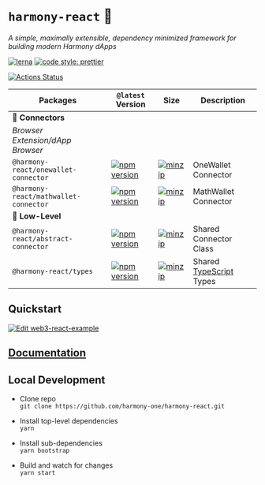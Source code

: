 # `harmony-react` 🧰

_A simple, maximally extensible, dependency minimized framework for building modern Harmony dApps_

[![lerna](https://img.shields.io/badge/maintained%20with-lerna-cc00ff.svg)](https://lerna.js.org/)
[![code style: prettier](https://img.shields.io/badge/code_style-prettier-ff69b4.svg?style=flat-square)](https://github.com/prettier/prettier)

[![Actions Status](https://github.com/harmony-one/harmony-react/workflows/CI/badge.svg)](https://github.com/harmony-one/harmony-react/actions)

| Packages                              | `@latest` Version                                                                                                                                                         | Size                                                                                                                                                                                 | Description                                                                         |
| ------------------------------------- | ------------------------------------------------------------------------------------------------------------------------------------------------------------------------- | ------------------------------------------------------------------------------------------------------------------------------------------------------------------------------------ | ----------------------------------------------------------------------------------- |
| 🔌 **Connectors**                     |
| _Browser Extension/dApp Browser_      |
| `@harmony-react/onewallet-connector`      | [![npm version](https://img.shields.io/npm/v/@harmony-react/onewallet-connector/latest.svg)](https://www.npmjs.com/package/@harmony-react/onewallet-connector/v/latest)           | [![minzip](https://img.shields.io/bundlephobia/minzip/@harmony-react/onewallet-connector/latest.svg)](https://bundlephobia.com/result?p=@harmony-react/onewallet-connector@latest)           | OneWallet Connector |
| `@harmony-react/mathwallet-connector`      | [![npm version](https://img.shields.io/npm/v/@harmony-react/mathwallet-connector/latest.svg)](https://www.npmjs.com/package/@harmony-react/mathwallet-connector/v/latest)           | [![minzip](https://img.shields.io/bundlephobia/minzip/@harmony-react/mathwallet-connector/latest.svg)](https://bundlephobia.com/result?p=@harmony-react/mathwallet-connector@latest)           | MathWallet Connector |
| 🐉 **Low-Level**                      |
| `@harmony-react/abstract-connector`      | [![npm version](https://img.shields.io/npm/v/@harmony-react/abstract-connector/latest.svg)](https://www.npmjs.com/package/@harmony-react/abstract-connector/v/latest)           | [![minzip](https://img.shields.io/bundlephobia/minzip/@harmony-react/abstract-connector/latest.svg)](https://bundlephobia.com/result?p=@harmony-react/abstract-connector@latest)           | Shared Connector Class                                                              |
| `@harmony-react/types`                   | [![npm version](https://img.shields.io/npm/v/@harmony-react/types/latest.svg)](https://www.npmjs.com/package/@harmony-react/types/v/latest)                                     | [![minzip](https://img.shields.io/bundlephobia/minzip/@harmony-react/types/latest.svg)](https://bundlephobia.com/result?p=@harmony-react/types@latest)                                     | Shared [TypeScript](https://www.typescriptlang.org/) Types                          |

## Quickstart

[![Edit web3-react-example](https://codesandbox.io/static/img/play-codesandbox.svg)](https://codesandbox.io/s/github/harmony-one/harmony-react/tree/main/example?fontsize=14&hidenavigation=1&theme=dark)

## [Documentation](docs)

## Local Development

- Clone repo\
  `git clone https://github.com/harmony-one/harmony-react.git`

- Install top-level dependencies\
  `yarn`

- Install sub-dependencies\
  `yarn bootstrap`

- Build and watch for changes\
  `yarn start`

